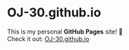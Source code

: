 # OJ-30.github.io

This is my personal **GitHub Pages** site! 🚀  
Check it out: [OJ-30.github.io](https://OJ-30.github.io)

